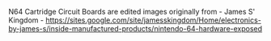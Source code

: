 N64 Cartridge Circuit Boards are edited images originally from - James S' Kingdom - https://sites.google.com/site/jamesskingdom/Home/electronics-by-james-s/inside-manufactured-products/nintendo-64-hardware-exposed
